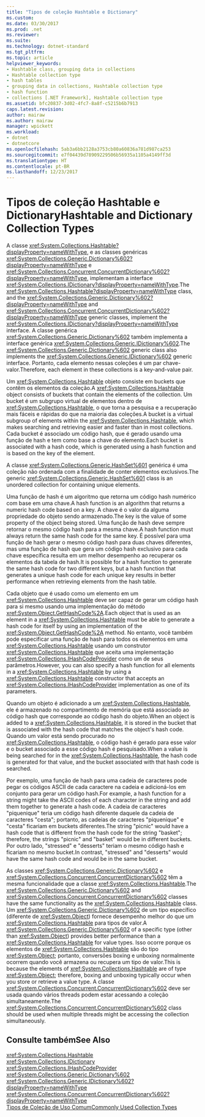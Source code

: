 ```yaml
---
title: "Tipos de coleção Hashtable e Dictionary"
ms.custom: 
ms.date: 03/30/2017
ms.prod: .net
ms.reviewer: 
ms.suite: 
ms.technology: dotnet-standard
ms.tgt_pltfrm: 
ms.topic: article
helpviewer_keywords:
- Hashtable class, grouping data in collections
- Hashtable collection type
- hash tables
- grouping data in collections, Hashtable collection type
- hash function
- collections [.NET Framework], Hashtable collection type
ms.assetid: bfc20837-3d02-4fc7-8a8f-c5215b6b7913
caps.latest.revision: 
author: mairaw
ms.author: mairaw
manager: wpickett
ms.workload:
- dotnet
- dotnetcore
ms.openlocfilehash: 5ab3a6bb2128a3753cb80a60836a781d987ca253
ms.sourcegitcommit: e7f04439d78909229506b56935a1105a4149ff3d
ms.translationtype: HT
ms.contentlocale: pt-BR
ms.lasthandoff: 12/23/2017
---
```

# <a name="hashtable-and-dictionary-collection-types"></a><span data-ttu-id="f5bdd-102">Tipos de coleção Hashtable e Dictionary</span><span class="sxs-lookup"><span data-stu-id="f5bdd-102">Hashtable and Dictionary Collection Types</span></span>
<span data-ttu-id="f5bdd-103">A classe <xref:System.Collections.Hashtable?displayProperty=nameWithType>, e as classes genéricas <xref:System.Collections.Generic.Dictionary%602?displayProperty=nameWithType> e <xref:System.Collections.Concurrent.ConcurrentDictionary%602?displayProperty=nameWithType>, implementam a interface <xref:System.Collections.IDictionary?displayProperty=nameWithType>.</span><span class="sxs-lookup"><span data-stu-id="f5bdd-103">The <xref:System.Collections.Hashtable?displayProperty=nameWithType> class, and the <xref:System.Collections.Generic.Dictionary%602?displayProperty=nameWithType> and <xref:System.Collections.Concurrent.ConcurrentDictionary%602?displayProperty=nameWithType> generic classes, implement the <xref:System.Collections.IDictionary?displayProperty=nameWithType> interface.</span></span> <span data-ttu-id="f5bdd-104">A classe genérica <xref:System.Collections.Generic.Dictionary%602> também implementa a interface genérica <xref:System.Collections.Generic.IDictionary%602>.</span><span class="sxs-lookup"><span data-stu-id="f5bdd-104">The <xref:System.Collections.Generic.Dictionary%602> generic class also implements the <xref:System.Collections.Generic.IDictionary%602> generic interface.</span></span> <span data-ttu-id="f5bdd-105">Portanto, cada elemento nessas coleções é um par chave-valor.</span><span class="sxs-lookup"><span data-stu-id="f5bdd-105">Therefore, each element in these collections is a key-and-value pair.</span></span>  
  
 <span data-ttu-id="f5bdd-106">Um <xref:System.Collections.Hashtable> objeto consiste em buckets que contêm os elementos da coleção.</span><span class="sxs-lookup"><span data-stu-id="f5bdd-106">A <xref:System.Collections.Hashtable> object consists of buckets that contain the elements of the collection.</span></span> <span data-ttu-id="f5bdd-107">Um bucket é um subgrupo virtual de elementos dentro de <xref:System.Collections.Hashtable>, o que torna a pesquisa e a recuperação mais fáceis e rápidas do que na maioria das coleções.</span><span class="sxs-lookup"><span data-stu-id="f5bdd-107">A bucket is a virtual subgroup of elements within the <xref:System.Collections.Hashtable>, which makes searching and retrieving easier and faster than in most collections.</span></span> <span data-ttu-id="f5bdd-108">Cada bucket é associado um código hash, que é gerado usando uma função de hash e tem como base a chave do elemento.</span><span class="sxs-lookup"><span data-stu-id="f5bdd-108">Each bucket is associated with a hash code, which is generated using a hash function and is based on the key of the element.</span></span>  
  
 <span data-ttu-id="f5bdd-109">A classe <xref:System.Collections.Generic.HashSet%601> genérica é uma coleção não ordenada com a finalidade de conter elementos exclusivos.</span><span class="sxs-lookup"><span data-stu-id="f5bdd-109">The generic <xref:System.Collections.Generic.HashSet%601> class is an unordered collection for containing unique elements.</span></span>  
  
 <span data-ttu-id="f5bdd-110">Uma função de hash é um algoritmo que retorna um código hash numérico com base em uma chave.</span><span class="sxs-lookup"><span data-stu-id="f5bdd-110">A hash function is an algorithm that returns a numeric hash code based on a key.</span></span> <span data-ttu-id="f5bdd-111">A chave é o valor da alguma propriedade do objeto sendo armazenado.</span><span class="sxs-lookup"><span data-stu-id="f5bdd-111">The key is the value of some property of the object being stored.</span></span> <span data-ttu-id="f5bdd-112">Uma função de hash deve sempre retornar o mesmo código hash para a mesma chave.</span><span class="sxs-lookup"><span data-stu-id="f5bdd-112">A hash function must always return the same hash code for the same key.</span></span> <span data-ttu-id="f5bdd-113">É possível para uma função de hash gerar o mesmo código hash para duas chaves diferentes, mas uma função de hash que gera um código hash exclusivo para cada chave específica resulta em um melhor desempenho ao recuperar os elementos da tabela de hash.</span><span class="sxs-lookup"><span data-stu-id="f5bdd-113">It is possible for a hash function to generate the same hash code for two different keys, but a hash function that generates a unique hash code for each unique key results in better performance when retrieving elements from the hash table.</span></span>  
  
 <span data-ttu-id="f5bdd-114">Cada objeto que é usado como um elemento em um <xref:System.Collections.Hashtable> deve ser capaz de gerar um código hash para si mesmo usando uma implementação do método <xref:System.Object.GetHashCode%2A>.</span><span class="sxs-lookup"><span data-stu-id="f5bdd-114">Each object that is used as an element in a <xref:System.Collections.Hashtable> must be able to generate a hash code for itself by using an implementation of the <xref:System.Object.GetHashCode%2A> method.</span></span> <span data-ttu-id="f5bdd-115">No entanto, você também pode especificar uma função de hash para todos os elementos em uma <xref:System.Collections.Hashtable> usando um construtor <xref:System.Collections.Hashtable> que aceita uma implementação <xref:System.Collections.IHashCodeProvider> como um de seus parâmetros.</span><span class="sxs-lookup"><span data-stu-id="f5bdd-115">However, you can also specify a hash function for all elements in a <xref:System.Collections.Hashtable> by using a <xref:System.Collections.Hashtable> constructor that accepts an <xref:System.Collections.IHashCodeProvider> implementation as one of its parameters.</span></span>  
  
 <span data-ttu-id="f5bdd-116">Quando um objeto é adicionado a um <xref:System.Collections.Hashtable>, ele é armazenado no compartimento de memória que está associado ao código hash que corresponde ao código hash do objeto.</span><span class="sxs-lookup"><span data-stu-id="f5bdd-116">When an object is added to a <xref:System.Collections.Hashtable>, it is stored in the bucket that is associated with the hash code that matches the object's hash code.</span></span> <span data-ttu-id="f5bdd-117">Quando um valor está sendo procurado no <xref:System.Collections.Hashtable>, o código hash é gerado para esse valor e o bucket associado a esse código hash é pesquisado.</span><span class="sxs-lookup"><span data-stu-id="f5bdd-117">When a value is being searched for in the <xref:System.Collections.Hashtable>, the hash code is generated for that value, and the bucket associated with that hash code is searched.</span></span>  
  
 <span data-ttu-id="f5bdd-118">Por exemplo, uma função de hash para uma cadeia de caracteres pode pegar os códigos ASCII de cada caractere na cadeia e adicioná-los em conjunto para gerar um código hash.</span><span class="sxs-lookup"><span data-stu-id="f5bdd-118">For example, a hash function for a string might take the ASCII codes of each character in the string and add them together to generate a hash code.</span></span> <span data-ttu-id="f5bdd-119">A cadeia de caracteres "piquenique" teria um código hash diferente daquele da cadeia de caracteres "cesta"; portanto, as cadeias de caracteres "piquenique" e "cesta" ficariam em buckets diferentes.</span><span class="sxs-lookup"><span data-stu-id="f5bdd-119">The string "picnic" would have a hash code that is different from the hash code for the string "basket"; therefore, the strings "picnic" and "basket" would be in different buckets.</span></span> <span data-ttu-id="f5bdd-120">Por outro lado, "stressed" e "desserts" teriam o mesmo código hash e ficariam no mesmo bucket.</span><span class="sxs-lookup"><span data-stu-id="f5bdd-120">In contrast, "stressed" and "desserts" would have the same hash code and would be in the same bucket.</span></span>  
  
 <span data-ttu-id="f5bdd-121">As classes <xref:System.Collections.Generic.Dictionary%602> e <xref:System.Collections.Concurrent.ConcurrentDictionary%602> têm a mesma funcionalidade que a classe <xref:System.Collections.Hashtable>.</span><span class="sxs-lookup"><span data-stu-id="f5bdd-121">The <xref:System.Collections.Generic.Dictionary%602> and <xref:System.Collections.Concurrent.ConcurrentDictionary%602> classes have the same functionality as the <xref:System.Collections.Hashtable> class.</span></span> <span data-ttu-id="f5bdd-122">Um <xref:System.Collections.Generic.Dictionary%602> de um tipo específico (diferente de <xref:System.Object>) fornece desempenho melhor do que um <xref:System.Collections.Hashtable> para tipos de valor.</span><span class="sxs-lookup"><span data-stu-id="f5bdd-122">A <xref:System.Collections.Generic.Dictionary%602> of a specific type (other than <xref:System.Object>) provides better performance than a <xref:System.Collections.Hashtable> for value types.</span></span> <span data-ttu-id="f5bdd-123">Isso ocorre porque os elementos de <xref:System.Collections.Hashtable> são do tipo <xref:System.Object>; portanto, conversões boxing e unboxing normalmente ocorrem quando você armazena ou recupera um tipo de valor.</span><span class="sxs-lookup"><span data-stu-id="f5bdd-123">This is because the elements of <xref:System.Collections.Hashtable> are of type <xref:System.Object>; therefore, boxing and unboxing typically occur when you store or retrieve a value type.</span></span> <span data-ttu-id="f5bdd-124">A classe <xref:System.Collections.Concurrent.ConcurrentDictionary%602> deve ser usada quando vários threads podem estar acessando a coleção simultaneamente.</span><span class="sxs-lookup"><span data-stu-id="f5bdd-124">The <xref:System.Collections.Concurrent.ConcurrentDictionary%602> class should be used when multiple threads might be accessing the collection simultaneously.</span></span>  
  
## <a name="see-also"></a><span data-ttu-id="f5bdd-125">Consulte também</span><span class="sxs-lookup"><span data-stu-id="f5bdd-125">See Also</span></span>  
 <xref:System.Collections.Hashtable>  
 <xref:System.Collections.IDictionary>  
 <xref:System.Collections.IHashCodeProvider>  
 <xref:System.Collections.Generic.Dictionary%602>  
 <xref:System.Collections.Generic.IDictionary%602?displayProperty=nameWithType>  
 <xref:System.Collections.Concurrent.ConcurrentDictionary%602?displayProperty=nameWithType>  
 [<span data-ttu-id="f5bdd-126">Tipos de Coleção de Uso Comum</span><span class="sxs-lookup"><span data-stu-id="f5bdd-126">Commonly Used Collection Types</span></span>](../../../docs/standard/collections/commonly-used-collection-types.md)
